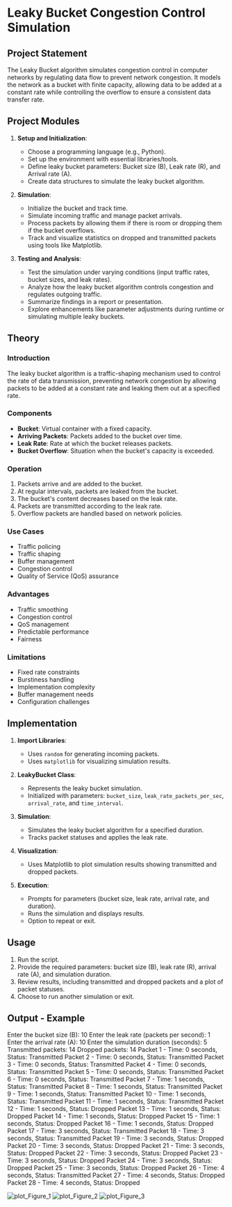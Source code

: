 # Leaky Bucket Congestion Control Simulation

## Project Statement
The Leaky Bucket algorithm simulates congestion control in computer networks by regulating data flow to prevent network congestion. It models the network as a bucket with finite capacity, allowing data to be added at a constant rate while controlling the overflow to ensure a consistent data transfer rate.

## Project Modules
1. **Setup and Initialization**: 
   - Choose a programming language (e.g., Python).
   - Set up the environment with essential libraries/tools.
   - Define leaky bucket parameters: Bucket size (B), Leak rate (R), and Arrival rate (A).
   - Create data structures to simulate the leaky bucket algorithm.

2. **Simulation**:
   - Initialize the bucket and track time.
   - Simulate incoming traffic and manage packet arrivals.
   - Process packets by allowing them if there is room or dropping them if the bucket overflows.
   - Track and visualize statistics on dropped and transmitted packets using tools like Matplotlib.

3. **Testing and Analysis**:
   - Test the simulation under varying conditions (input traffic rates, bucket sizes, and leak rates).
   - Analyze how the leaky bucket algorithm controls congestion and regulates outgoing traffic.
   - Summarize findings in a report or presentation.
   - Explore enhancements like parameter adjustments during runtime or simulating multiple leaky buckets.

## Theory

### Introduction
The leaky bucket algorithm is a traffic-shaping mechanism used to control the rate of data transmission, preventing network congestion by allowing packets to be added at a constant rate and leaking them out at a specified rate.

### Components
- **Bucket**: Virtual container with a fixed capacity.
- **Arriving Packets**: Packets added to the bucket over time.
- **Leak Rate**: Rate at which the bucket releases packets.
- **Bucket Overflow**: Situation when the bucket's capacity is exceeded.

### Operation
1. Packets arrive and are added to the bucket.
2. At regular intervals, packets are leaked from the bucket.
3. The bucket's content decreases based on the leak rate.
4. Packets are transmitted according to the leak rate.
5. Overflow packets are handled based on network policies.

### Use Cases
- Traffic policing
- Traffic shaping
- Buffer management
- Congestion control
- Quality of Service (QoS) assurance

### Advantages
- Traffic smoothing
- Congestion control
- QoS management
- Predictable performance
- Fairness

### Limitations
- Fixed rate constraints
- Burstiness handling
- Implementation complexity
- Buffer management needs
- Configuration challenges

## Implementation

1. **Import Libraries**:
   - Uses `random` for generating incoming packets.
   - Uses `matplotlib` for visualizing simulation results.

2. **LeakyBucket Class**:
   - Represents the leaky bucket simulation.
   - Initialized with parameters: `bucket_size`, `leak_rate_packets_per_sec`, `arrival_rate`, and `time_interval`.

3. **Simulation**:
   - Simulates the leaky bucket algorithm for a specified duration.
   - Tracks packet statuses and applies the leak rate.

4. **Visualization**:
   - Uses Matplotlib to plot simulation results showing transmitted and dropped packets.

5. **Execution**:
   - Prompts for parameters (bucket size, leak rate, arrival rate, and duration).
   - Runs the simulation and displays results.
   - Option to repeat or exit.

## Usage

1. Run the script.
2. Provide the required parameters: bucket size (B), leak rate (R), arrival rate (A), and simulation duration.
3. Review results, including transmitted and dropped packets and a plot of packet statuses.
4. Choose to run another simulation or exit.

## Output - Example
Enter the bucket size (B): 10 
Enter the leak rate (packets per second): 1 
Enter the arrival rate (A): 10 
Enter the simulation duration (seconds): 5 
Transmitted packets: 14 
Dropped packets: 14 
Packet 1 - Time: 0 seconds, Status: Transmitted 
Packet 2 - Time: 0 seconds, Status: Transmitted 
Packet 3 - Time: 0 seconds, Status: Transmitted 
Packet 4 - Time: 0 seconds, Status: Transmitted 
Packet 5 - Time: 0 seconds, Status: Transmitted 
Packet 6 - Time: 0 seconds, Status: Transmitted 
Packet 7 - Time: 1 seconds, Status: Transmitted 
Packet 8 - Time: 1 seconds, Status: Transmitted 
Packet 9 - Time: 1 seconds, Status: Transmitted 
Packet 10 - Time: 1 seconds, Status: Transmitted 
Packet 11 - Time: 1 seconds, Status: Transmitted 
Packet 12 - Time: 1 seconds, Status: Dropped 
Packet 13 - Time: 1 seconds, Status: Dropped 
Packet 14 - Time: 1 seconds, Status: Dropped 
Packet 15 - Time: 1 seconds, Status: Dropped 
Packet 16 - Time: 1 seconds, Status: Dropped 
Packet 17 - Time: 3 seconds, Status: Transmitted 
Packet 18 - Time: 3 seconds, Status: Transmitted 
Packet 19 - Time: 3 seconds, Status: Dropped 
Packet 20 - Time: 3 seconds, Status: Dropped 
Packet 21 - Time: 3 seconds, Status: Dropped 
Packet 22 - Time: 3 seconds, Status: Dropped 
Packet 23 - Time: 3 seconds, Status: Dropped 
Packet 24 - Time: 3 seconds, Status: Dropped 
Packet 25 - Time: 3 seconds, Status: Dropped 
Packet 26 - Time: 4 seconds, Status: Transmitted 
Packet 27 - Time: 4 seconds, Status: Dropped 
Packet 28 - Time: 4 seconds, Status: Dropped

![plot_Figure_1](https://github.com/user-attachments/assets/82203cbc-1ce2-4382-b9ac-9819d71c21bd)
![plot_Figure_2](https://github.com/user-attachments/assets/bc37482b-cf22-4b5e-877c-5055c44bf0a2)
![plot_Figure_3](https://github.com/user-attachments/assets/555f3a43-2488-42a4-9292-7a6e05f2c248)

